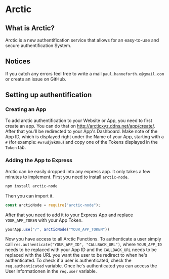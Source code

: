 # Arctic

## What is Arctic?
Arctic is a new authentification service that allows for an easy-to-use and secure authentification System.

## Notices
If you catch any errors feel free to write a mail `paul.hanneforth.o@gmail.com` or create an issue on GitHub.

## Setting up authentification
### Creating an App
To add arctic authentification to your Website or App, you need to first create an app. You can do that on http://arcticxyz.ddns.net/app/create/.
After that you'll be redirected to your App's Dashboard. Make note of the App ID, which is displayed right under the Name of your App, starting with a `#` (for example: `#w7udj9k0mu`) and copy one of the Tokens displayed in the `Token` tab.
### Adding the App to Express
Arctic can be easily dropped into any express app. It only takes a few minutes to implement.
First you need to install `arctic-node`.
```sh
npm install arctic-node
```
Then you can import it.
```js
const arcticNode = require("arctic-node");
```
After that you need to add it to your Express App and replace `YOUR_APP_TOKEN` with your App Token.
```js
yourApp.use("/", arcticNode("YOUR_APP_TOKEN"))
```
Now you have access to all Arctic Functions.
To authenticate a user simply call `res.authenticate("YOUR_APP_ID", "CALLBACK_URL")`, where `YOUR_APP_ID` needs to be replaced with your App ID and the `CALLBACK_URL` needs to be replaced with the URL you want the user to be redirect to when he's authenticated.
To check if a user is authenticated, check the `req.authenticated` variable.
Once he's authenticated you can access the User Informationen in the `req.user` variable. 